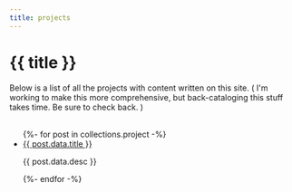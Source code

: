 ```yaml
---
title: projects
---
```

# {{ title }}

Below is a list of all the projects with content written on this site. ( I'm working to make this more comprehensive, but back-cataloging this stuff takes time. Be sure to check back. )
</br></br>

<ul class="embedded projects">
    {%- for post in collections.project -%}
        <li>
            <a href="{{post.url}}">{{ post.data.title }}</a>
            <p>{{ post.data.desc }}</p>
        </li>
    {%- endfor -%}
</ul>